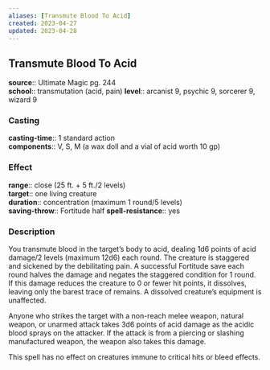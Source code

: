 ```yaml
---
aliases: [Transmute Blood To Acid]
created: 2023-04-27
updated: 2023-04-28
---
```


## Transmute Blood To Acid

**source**:: Ultimate Magic pg. 244  
**school**:: transmutation (acid, pain)
**level**:: arcanist 9, psychic 9, sorcerer 9, wizard 9

### Casting

**casting-time**:: 1 standard action  
**components**:: V, S, M (a wax doll and a vial of acid worth 10 gp)

### Effect

**range**:: close (25 ft. + 5 ft./2 levels)  
**target**:: one living creature  
**duration**:: concentration (maximum 1 round/5 levels)  
**saving-throw**:: Fortitude half
**spell-resistance**:: yes

### Description

You transmute blood in the target’s body to acid, dealing 1d6 points of acid damage/2 levels (maximum 12d6) each round. The creature is staggered and sickened by the debilitating pain. A successful Fortitude save each round halves the damage and negates the staggered condition for 1 round. If this damage reduces the creature to 0 or fewer hit points, it dissolves, leaving only the barest trace of remains. A dissolved creature’s equipment is unaffected.  
  
Anyone who strikes the target with a non-reach melee weapon, natural weapon, or unarmed attack takes 3d6 points of acid damage as the acidic blood sprays on the attacker. If the attack is from a piercing or slashing manufactured weapon, the weapon also takes this damage.  
  
This spell has no effect on creatures immune to critical hits or bleed effects.
